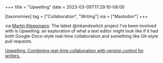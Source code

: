 +++
title = "Upwelling"
date = 2023-03-09T17:29:10-08:00

[taxonomies]
tag = ["Collaboration", "Writing"]
via = ["Mastodon"]
+++

via [Martin Kleppmann](https://nondeterministic.computer/@martin/109995043715102412): The latest @inkandswitch project I’ve been involved with is Upwelling: an exploration of what a text editor might look like if it had both Google-Docs-style real-time collaboration and something like Git-style pull requests.

<!-- more -->

[Upwelling: Combining real-time collaboration with version control for writers.](https://www.inkandswitch.com/upwelling/)
